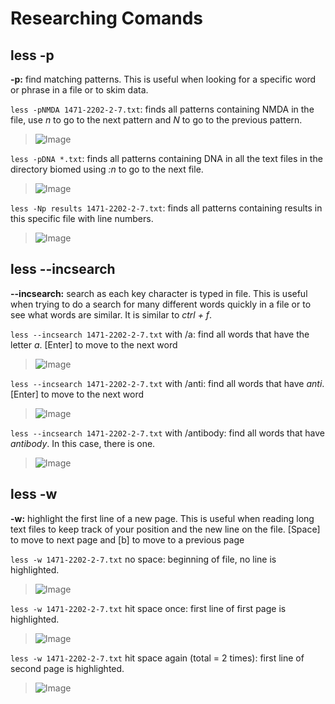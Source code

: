 
# Researching Comands
## **less -p**

**-p:** find matching patterns. This is useful when looking for a specific word or phrase in a file or to skim data.

`less -pNMDA 1471-2202-2-7.txt`: finds all patterns containing NMDA in the file, use *n* to go to the next pattern and *N* to go to the previous pattern.

>![Image](less-p.png)

`less -pDNA *.txt`: finds all patterns containing DNA in all the text files in the directory biomed using *:n* to go to the next file.

>![Image](less-*.png)

`less -Np results 1471-2202-2-7.txt`: finds all patterns containing results in this specific file with line numbers.
>![Image](lessnumber.png)

## **less --incsearch**

**--incsearch:** search as each key character is typed in file. This is useful when trying to do a search for many different words quickly in a file or to see what words are similar. It is similar to *ctrl + f*.

`less --incsearch 1471-2202-2-7.txt` with /a: find all words that have the letter *a*. [Enter] to move to the next word

>![Image](%3Aa.png)

`less --incsearch 1471-2202-2-7.txt` with /anti: find all words that have *anti*. [Enter] to move to the next word

>![Image](%3Aanti.png)

`less --incsearch 1471-2202-2-7.txt` with /antibody: find all words that have *antibody*. In this case, there is one.

>![Image](:antibody.png)


## **less -w**
**-w:** highlight the first line of a new page. This is useful when reading long text files to keep track of your position and the new line on the file. [Space] to move to next page and [b] to move to a previous page

`less -w 1471-2202-2-7.txt` no space: beginning of file, no line is highlighted.

>![Image](beginning.png)

`less -w 1471-2202-2-7.txt` hit space once: first line of first page is highlighted.

>![Image](space1.png)

`less -w 1471-2202-2-7.txt` hit space again (total = 2 times): first line of second page is highlighted.

>![Image](space2.png)
